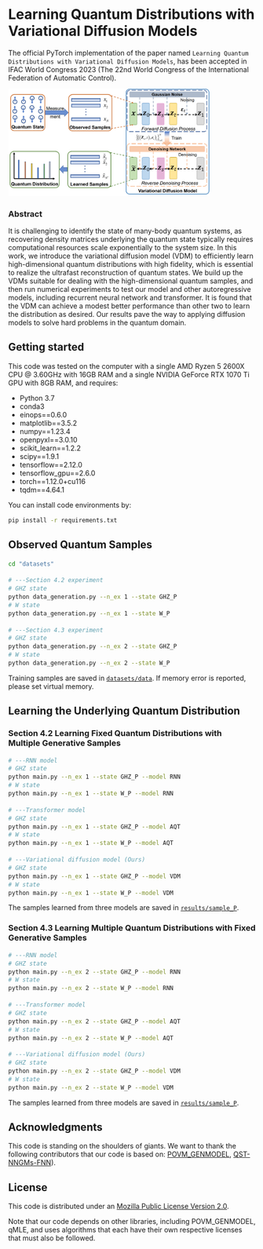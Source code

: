 # **Learning Quantum Distributions with Variational Diffusion Models**

The official PyTorch implementation of the paper named `Learning Quantum Distributions with Variational Diffusion Models`, has been accepted in IFAC World Congress 2023 (The 22nd World Congress of the International Federation of Automatic Control).

<img title="" src="VDM.png" alt="loading-ag-145" style="zoom:40%;" data-align="center">

### **Abstract**

It is challenging to identify the state of many-body quantum systems, as recovering density matrices underlying the quantum state typically requires computational resources scale exponentially to the system size. In this work, we introduce the variational diffusion model (VDM) to efficiently learn high-dimensional quantum distributions with high fidelity, which is essential to realize the ultrafast reconstruction of quantum states. We build up the VDMs suitable for dealing with the high-dimensional quantum samples, and then run numerical experiments to test our model and other autoregressive models, including recurrent neural network and transformer. It is found that the VDM can achieve a modest better performance than other two to learn the distribution as desired. Our results pave the way to applying diffusion models to solve hard problems in the quantum domain.

## Getting started

This code was tested on the computer with a single AMD Ryzen 5 2600X CPU @ 3.60GHz with 16GB RAM and a single NVIDIA GeForce RTX 1070 Ti GPU with 8GB RAM, and requires:

- Python 3.7
- conda3
- einops==0.6.0
- matplotlib==3.5.2
- numpy==1.23.4
- openpyxl==3.0.10
- scikit_learn==1.2.2
- scipy==1.9.1
- tensorflow==2.12.0
- tensorflow_gpu==2.6.0
- torch==1.12.0+cu116
- tqdm==4.64.1

You can install code environments by:

```bash
pip install -r requirements.txt
```

## Observed Quantum Samples

```bash
cd "datasets"

# ---Section 4.2 experiment
# GHZ state
python data_generation.py --n_ex 1 --state GHZ_P
# W state
python data_generation.py --n_ex 1 --state W_P

# ---Section 4.3 experiment
# GHZ state
python data_generation.py --n_ex 2 --state GHZ_P
# W state
python data_generation.py --n_ex 2 --state W_P
```

Training samples are saved in [`datasets/data`](datasets/data).
If memory error is reported, please set virtual memory.

## Learning the Underlying Quantum Distribution

### Section 4.2 Learning Fixed Quantum Distributions with Multiple Generative Samples

```bash
# ---RNN model
# GHZ state
python main.py --n_ex 1 --state GHZ_P --model RNN
# W state
python main.py --n_ex 1 --state W_P --model RNN

# ---Transformer model
# GHZ state
python main.py --n_ex 1 --state GHZ_P --model AQT
# W state
python main.py --n_ex 1 --state W_P --model AQT

# ---Variational diffusion model (Ours)
# GHZ state
python main.py --n_ex 1 --state GHZ_P --model VDM
# W state
python main.py --n_ex 1 --state W_P --model VDM
```

The samples learned from three models are saved in [`results/sample_P`](results/sample_P).

### Section 4.3 Learning Multiple Quantum Distributions with Fixed Generative Samples

```bash
# ---RNN model
# GHZ state
python main.py --n_ex 2 --state GHZ_P --model RNN
# W state
python main.py --n_ex 2 --state W_P --model RNN

# ---Transformer model
# GHZ state
python main.py --n_ex 2 --state GHZ_P --model AQT
# W state
python main.py --n_ex 2 --state W_P --model AQT

# ---Variational diffusion model (Ours)
# GHZ state
python main.py --n_ex 2 --state GHZ_P --model VDM
# W state
python main.py --n_ex 2 --state W_P --model VDM
```

The samples learned from three models are saved in [`results/sample_P`](results/sample_P).

## **Acknowledgments**

This code is standing on the shoulders of giants. We want to thank the following contributors that our code is based on: [POVM_GENMODEL](https://github.com/carrasqu/POVM_GENMODEL), [QST-NNGMs-FNN](https://github.com/foxwy/QST-NNGMs-FNN)).

## **License**

This code is distributed under an [Mozilla Public License Version 2.0](LICENSE).

Note that our code depends on other libraries, including POVM_GENMODEL, qMLE, and uses algorithms that each have their own respective licenses that must also be followed.
